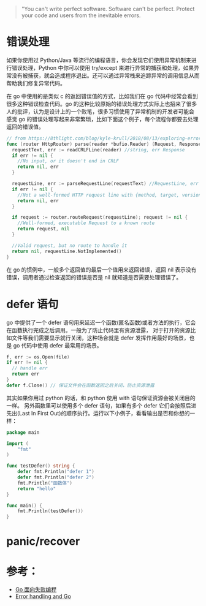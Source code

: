 > "You can't write perfect software. Software can't be perfect. Protect your code and users from the inevitable errors.

# 错误处理

如果你使用过 Python/Java 等流行的编程语言，你会发现它们使用异常机制来进行错误处理，Python 中你可以使用 try/except
来进行异常的捕获和处理，如果异常没有被捕获，就会造成程序退出。还可以通过异常栈来追踪异常的调用信息从而帮助我们修复异常代码。

在 go 中使用的是类似 c 的返回错误值的方式，比如我们在 go 代码中经常会看到很多这种错误检查代码。go
的这种比较原始的错误处理方式实际上也招来了很多人的批评，认为是设计上的一个败笔，很多习惯使用了异常机制的开发者可能会
感觉 go 的错误处理写起来非常繁琐，比如下面这个例子，每个流程你都要去处理返回的错误值。

```go
// from https://8thlight.com/blog/kyle-krull/2018/08/13/exploring-error-handling-patterns-in-go.html
func (router HttpRouter) parse(reader *bufio.Reader) (Request, Response) {
  requestText, err := readCRLFLine(reader) //string, err Response
  if err != nil {
    //No input, or it doesn't end in CRLF
    return nil, err
  }

  requestLine, err := parseRequestLine(requestText) //RequestLine, err Response
  if err != nil {
    //Not a well-formed HTTP request line with {method, target, version}
    return nil, err
  }

  if request := router.routeRequest(requestLine); request != nil {
    //Well-formed, executable Request to a known route
    return request, nil
  }

  //Valid request, but no route to handle it
  return nil, requestLine.NotImplemented()
}
```

在 go 的惯例中，一般多个返回值的最后一个值用来返回错误，返回 nil 表示没有错误，调用者通过检查返回的错误是否是 nil
就知道是否需要处理错误了。

# defer 语句

go 中提供了一个 defer 语句用来延迟一个函数(匿名函数)或者方法的执行，它会在函数执行完成之后调用。一般为了防止代码里有资源泄露，
对于打开的资源比如文件等我们需要显示就行关闭，这种场合就是 defer 发挥作用最好的场景，也是 go 代码中使用 defer 最常用的场景。

```go
f, err := os.Open(file)
if err != nil {
  // handle err
  return err
}
defer f.Close() // 保证文件会在函数返回之后关闭，防止资源泄露
```

其实如果你用过 python 的话，和 python 使用 with 语句保证资源会被关闭目的一样。
另外函数里可以使用多个 defer 语句，如果有多个 defer 它们会按照后进先出(Last In First
Out)的顺序执行。运行以下小例子，看看输出是否和你想的一样：

```go
package main

import (
	"fmt"
)

func testDefer() string {
	defer fmt.Println("defer 1")
	defer fmt.Println("defer 2")
	fmt.Println("函数体")
	return "hello"
}

func main() {
	fmt.Println(testDefer())
}
```

# panic/recover


# 参考：

- [Go 面向失败编程](https://developer.aliyun.com/article/740696)
- [Error handling and Go](https://blog.golang.org/error-handling-and-go)
